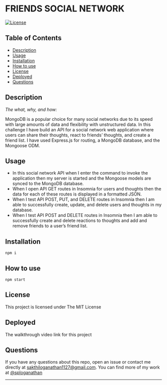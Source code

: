 # FRIENDS SOCIAL NETWORK

[![License](https://img.shields.io/badge/License-MIT-yellow.svg)](https://opensource.org/licenses/MIT)

## Table of Contents

* [Description](#description)
* [Usage](#usage)
* [Installation](#installation)
* [How to use](#how-to-use)
* [License](#license)
* [Deployed](#deployed)
* [Questions](#questions)

## Description 
    
*The what, why, and how:* 
      
MongoDB is a popular choice for many social networks due to its speed with large amounts of data and flexibility with unstructured data. In this challenge I have build an API for a social network web application where users can share their thoughts, react to friends’ thoughts, and create a friend list. I have used Express.js for routing, a MongoDB database, and the Mongoose ODM.
## Usage

* In this social network API when I enter the command to invoke the application then my server is started and the Mongoose models are synced to the MongoDB database.
* When I open API GET routes in Insomnia for users and thoughts then the data for each of these routes is displayed in a formatted JSON.
* When I test API POST, PUT, and DELETE routes in Insomnia then I am able to successfully create, update, and delete users and thoughts in my database.
* When I test API POST and DELETE routes in Insomnia then I am able to successfully create and delete reactions to thoughts and add and remove friends to a user’s friend list.

## Installation

  ```npm i```
  

## How to use

```npm start```

## License
  
This project is licensed under The MIT License

## Deployed

The walkthrough video link for this project
## 

## Questions

If you have any questions about this repo, open an issue or contact me directly at sakthiloganathan1127@gmail.com. You can find more of my work at [@sploganathan](https://github.com/sploganathan)

   
---
